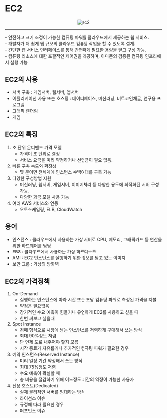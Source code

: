 <h1>EC2</h2>
<div align="center">
  <img src="https://github.com/user-attachments/assets/0c7b6fa4-cb62-4839-bac9-e37d8aad1645" alt="ec2"/> 
</div>
<hr/>
- 안전하고 크기 조정이 가능한 컴퓨팅 파워를 클라우드에서 제공하는 웹 서비스.<br>
- 개발자가 더 쉽게 웹 규모의 클라우드 컴퓨팅 작업을 할 수 있도록 설계.<br>
- 간단한 웹 서비스 인터페이스를 통해 간편하게 필요한 용량을 얻고 구성 가능.<br>   
- 컴퓨팅 리소스에 대한 포괄적인 제어권을 제공하며, 아마존의 검증된 컴퓨팅 인프라에서 실행 가능<br>

## EC2의 사용
- 서버 구축 : 게임서버, 웹서버, 앱서버<br>
- 어플리케이션 사용 또는 호스팅 : 데이터베이스, 머신러닝, 비트코인채굴, 연구용 프로그램<br>
- 그래픽 렌더링
- 게임

## EC2의 특징
1. 초 단위 온디맨드 가격 모델
    - 가격이 초 단위로 결정
    - 서비스 요금을 미리 약정하거나 선입금이 필요 없음.
2. 빠른 구축 속도와 확장성
    - 몇 분이면 전세계에 인스턴스 수백여대를 구축 가능
3. 다양한 구성방법 지원
    - 머신러닝, 웹서버, 게임서버, 이미지처리 등 다양한 용도에 최적화된 서버 구성 가능.
    - 다양한 과금 모델 사용 가능
4. 여러 AWS 서비스와 연동
    - 오토스케일링, ELB, CloudWatch

## 용어
- 인스턴스 : 클라우드에서 사용하는 가상 서버로 CPU, 메모리, 그래픽카드 등 연산을 위한 하드웨어를 담당
- EBS : 클라우드에서 사용하는 가상 하드디스크
- AMI : EC2 인스턴스를 실행하기 위한 정보를 담고 있는 이미지
- 보안 그룹 : 가상의 방화벽

## EC2의 가격정책
1. On-Demand
    - 실행하는 인스턴스에 따라 시간 또는 초당 컴퓨팅 파워로 측정된 가격을 지불
    - 약정은 필요없음
    - 장기적인 수요 예측이 힘들거나 유연하게 EC2를 사용하고 싶을 때
    - 한번 써보고 싶을때
2. Spot Instance
    - 경매 형식으로 시장에 남는 인스턴스를 저렴하게 구매해서 쓰는 방식
    - 최대 90%정도 저렴
    - 단 언제 도로 내주어야 할지 모름
    - 시작 종료가 자유롭거나 추가적인 컴퓨팅 파워가 필요한 경우
3. 예약 인스턴스(Reserved Instance)
    - 미리 일정 기간 약정해서 쓰는 방식
    - 최대 75%정도 저렴
    - 수요 예측이 확실할 때
    - 총 비용을 절감하기 위해 어느정도 기간의 약정이 가능한 사용자
4. 전용 호스트(Dedicated)
    - 실제 물리적인 서버를 임대하는 방식
    - 라이선스 이슈
    - 규정에 따라 필요한 경우
    - 퍼포먼스 이슈
